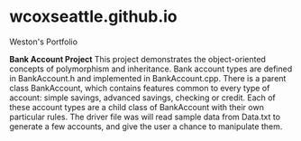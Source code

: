 # wcoxseattle.github.io
Weston's Portfolio

**Bank Account Project**
This project demonstrates the object-oriented concepts of polymorphism and inheritance. Bank account types are defined in BankAccount.h and implemented in BankAccount.cpp. There is a parent class BankAccount, which contains features common to every type of account: simple savings, advanced savings, checking or credit. Each of these account types are a child class of BankAccount with their own particular rules.
The driver file was will read sample data from Data.txt to generate a few accounts, and give the user a chance to manipulate them.
